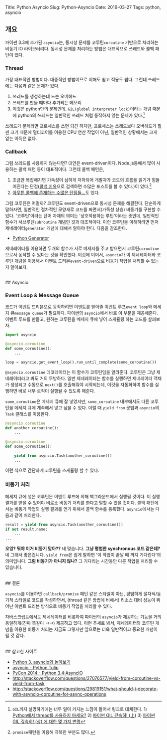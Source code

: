 Title: Python Asyncio
Slug: Python-Asyncio
Date: 2016-03-27
Tags: python, asyncio

## 개요

파이썬 3.3에 추가된 `asyncio`는, 동시성 문제를 코루틴`coroutine` 기반으로 처리하는 비동기 IO 라이브러리다. 동시성 문제를 처리하는 방법은 대표적으로 쓰레드와 콜백 패턴이 있다.

### Thread

가장 대표적인 방법이다. 대중적인 방법이므로 이해도 쉽고 적용도 쉽다. 그런데 쓰레드에는 다음과 같은 문제가 있다.

1. 쓰레드를 생성하는데 드는 오버헤드
2. 쓰레드를 만들 때마다 추가되는 메모리
3. 이것은 python만의 문제인데, `GIL(global interpreter lock)`이라는 개념 때문에 python의 쓰레드는 일반적인 쓰레드 처럼 동작하지 않는 문제가 있다.[^1]

쓰레드가 문제라면 프로세스를 쓰면 되긴 하지만, 프로세스는 쓰레드보다 오버헤드가 훨씬 크기 때문에 멀티코어를 이용한 CPU 연산 작업이 아닌, 일반적인 상황에서는 크게 얻는 이득은 없다.

### Callback

그럼 쓰레드를 사용하지 않는다면? 대안은 event-driven이다. Node.js등에서 많이 사용하는 콜백 패턴 등이 대표적이다. 그런데 콜백 패턴은,

1. 조금만 복잡해지면 가독성이 심하게 저하되어 개발자가 코드의 흐름을 읽기가 힘들어진다는 단점([콜백 지옥](https://www.google.co.kr/webhp?sourceid=chrome-instant&ion=1&espv=2&es_th=1&ie=UTF-8#q=%EC%BD%9C%EB%B0%B1%20%EC%A7%80%EC%98%A5)으로 검색하면 수많은 포스트를 볼 수 있다.)이 있다.[^2]
2. [아무튼 콜백에 존재하는 수많은 단점들…](http://yisangwook.tumblr.com/post/90919749574/farewell-node-js-tj-holowaychuk)도 있다.

그럼 코루틴은 어떨까? 코루틴도 event-driven으로 동시성 문제를 해결한다. 단순하게 말하자면, 일반적인 절차적인 모양새로 코드를 짜면서(가독성 상승) 비동기를 구현할 수 있다. '코루틴'이라는 단어 자체의 의미는 '상호작용하는 루틴'이라는 뜻인데, 일반적인 함수가 서브루틴`subroutine` 개념인 것과 대조적이다. 이런 코루틴을 이해하려면 먼저 제네레이터`generator` 개념에 대해서 알아야 한다. 다음을 참조한다.

- [Python Generator](https://github.com/qodot/wiki/wiki/Python-Generator)

제네레이터를 이용하면 두개의 함수가 서로 메세지를 주고 받으면서 코루틴`coroutine`으로서 동작할 수 있다는 것을 확인했다. 이것에 이어서, `asyncio`가 이 제네레이터와 코루틴 개념을 이용해서 이벤트 드리븐`event-driven`으로 비동기 작업을 처리할 수 있는지 알아보자.

<br>
## Asyncio

### Event Loop & Message Queue

코드가 이벤트 드리븐으로 동작하려면 이벤트를 받아줄 이벤트 루프`event loop`와 메세지 큐`message queue`가 필요하다. 파이썬의 `asyncio`에서 바로 이 부분을 제공해준다. 이벤트 루프를 만들고, 원하는 코루틴을 메세지 큐에 넣어 스케쥴링 하는 코드를 살펴보자.

``` python
import asyncio

@asyncio.coroutine
def some_coroutine():
    ...

loop = asyncio.get_event_loop().run_until_complete(some_coroutine())
```

`@asyncio.coroutine` 데코레이터는 이 함수가 코루틴임을 알려준다. 코루틴은 그냥 제네레이터라고 봐도 거의 무방하다. 일반 제네레이터는 함수를 실행하면 제네레이터 객채가 생성되고 수동으로 `next()`를 호출해줘야 시작되는데, 이것을 자동화하여 함수를 실행하면 바로 내부 로직이 실행될 수 있도록 해준다.

`some_coroutine`은 메세지 큐에 잘 넣었지만, `some_coroutine` 내부에서도 다른 코루틴을 메세지 큐에 계속해서 넣고 싶을 수 있다. 이럴 때 `yield from` 문법과 `asyncio`의 `Task` 클래스를 이용한다.

``` python
@asyncio.coroutine
def another_coroutine():
    ...

@asyncio.coroutine
def some_coroutine():
    ...
    yield from asyncio.Task(another_coroutine())
    ...
```

이런 식으로 간단하게 코루틴을 스케쥴링 할 수 있다.

### 비동기 처리

메세지 큐에 넣은 코루틴은 이벤트 루프에 의해 백그라운드에서 실행될 것이다. 이 실행 결과를 받을 수 있어야 비로소 비동기 처리를 한다고 말할 수 있을 것이다. 콜백 패턴에서는 비동기 작업의 실행 결과를 얻기 위해서 콜백 함수를 등록했다. `asyncio`에서는 다음과 같이 처리한다.

``` python
result = yield from asyncio.Task(another_coroutine())
if not result.name:
    ...
...
```

**오잉? 뭐야 이거 비동기 맞아??** 네 맞습니다. **그냥 평범한 synchronous 코드 같은데?** 네 그래서 좋은겁니다. `yield from`은 쉽게 말하면 '이 작업이 끝날 때 까지 기다린다'의 의미입니다. **그럼 비동기가 아니지 않나?** 그 기다리는 시간동안 다른 작업을 처리할 수 있습니다.

<br>
## 결론

`asyncio`를 이용하면 `callback/promise` 패턴 같은 스타일이 아닌, 평범하게 절차적/동기적 스타일로 코드를 작성하면서, (thread 같은 방법에 비해서) 리소스 대비 성능이 뛰어난 이벤트 드리븐 방식으로 비동기 작업을 처리할 수 있다.

자바스크립트에서도 제네레이터를 비롯하여 파이썬의 `asyncio`가 제공하는 기능을 거의 동일하게(진짜 똑같다 ㅋㅋ) 제공하고 있다. 이런 추세로 봐서, 제네레이터와 코루틴 개념을 이용한 비동기 처리는 지금도 그렇지만 앞으로는 더욱 일반적이고 중요한 개념이 될 것 같다.

<br>
## 참고한 사이트

- [Python 3, asyncio와 놀아보기](http://b.ssut.me/58)
- [asyncio - Python Tulip](http://www.flowdas.com/blog/asyncio-python-tulip/)
- [PyCon 2014 - Python 3.4:AsyncIO](http://www.pycon.kr/2014/program/4)
- http://stackoverflow.com/questions/27076577/yield-from-coroutine-vs-yield-from-task
- http://stackoverflow.com/questions/29819151/what-should-i-decorate-with-asyncio-coroutine-for-async-operations

[^1]: `GIL`까지 설명하기에는 너무 일이 커지는 느낌이 들어서 링크로 대체한다. 1) [Python에서 thread를 사용하지 마세요?](https://yinjae.wordpress.com/2012/04/02/python-thread/) 2) [파이썬 GIL 깊숙히! (上)](highthroughput.org/wp/cb-1136/) 3) [파이썬 GIL 깊숙히! (상) 에 대한 몇 가지 변명](http://highthroughput.org/wp/cb-1146/)

[^2]: `promise`패턴을 이용해 극복한 부분도 많다.